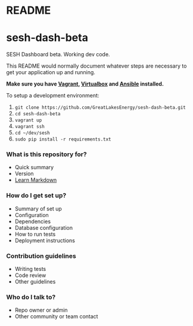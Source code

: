# README #

# sesh-dash-beta
SESH Dashboard beta. Working dev code.

This README would normally document whatever steps are necessary to get your application up and running.

**Make sure you have [Vagrant](https://www.vagrantup.com/downloads.html), [Virtualbox](https://www.virtualbox.org/wiki/Downloads) and [Ansible](http://docs.ansible.com/ansible/intro_installation.html) installed.**

To setup a development environment:
 1. `git clone https://github.com/GreatLakesEnergy/sesh-dash-beta.git`
 1. `cd sesh-dash-beta`
 1. `vagrant up`
 1. `vagrant ssh`
 1. `cd ~/dev/sesh`
 1. `sudo pip install -r requirements.txt`
 

### What is this repository for? ###

* Quick summary
* Version
* [Learn Markdown](https://bitbucket.org/tutorials/markdowndemo)

### How do I get set up? ###

* Summary of set up
* Configuration
* Dependencies
* Database configuration
* How to run tests
* Deployment instructions

### Contribution guidelines ###

* Writing tests
* Code review
* Other guidelines

### Who do I talk to? ###

* Repo owner or admin
* Other community or team contact
